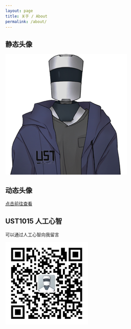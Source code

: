 ```yaml
---
layout: page
title: 关于 / About
permalink: /about/
---
```


## 静态头像

![avatar-large](/assets/avatar-large.png)

## 动态头像

[点击前往查看](/remote-avatar)

## UST1015 人工心智

可以通过人工心智向我留言

![qrcode](/assets/qrcode_for_gh_606a4d298963_258.jpg)
